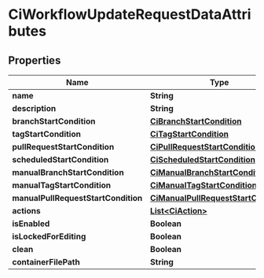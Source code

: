 

# CiWorkflowUpdateRequestDataAttributes


## Properties

| Name | Type | Description | Notes |
|------------ | ------------- | ------------- | -------------|
|**name** | **String** |  |  [optional] |
|**description** | **String** |  |  [optional] |
|**branchStartCondition** | [**CiBranchStartCondition**](CiBranchStartCondition.md) |  |  [optional] |
|**tagStartCondition** | [**CiTagStartCondition**](CiTagStartCondition.md) |  |  [optional] |
|**pullRequestStartCondition** | [**CiPullRequestStartCondition**](CiPullRequestStartCondition.md) |  |  [optional] |
|**scheduledStartCondition** | [**CiScheduledStartCondition**](CiScheduledStartCondition.md) |  |  [optional] |
|**manualBranchStartCondition** | [**CiManualBranchStartCondition**](CiManualBranchStartCondition.md) |  |  [optional] |
|**manualTagStartCondition** | [**CiManualTagStartCondition**](CiManualTagStartCondition.md) |  |  [optional] |
|**manualPullRequestStartCondition** | [**CiManualPullRequestStartCondition**](CiManualPullRequestStartCondition.md) |  |  [optional] |
|**actions** | [**List&lt;CiAction&gt;**](CiAction.md) |  |  [optional] |
|**isEnabled** | **Boolean** |  |  [optional] |
|**isLockedForEditing** | **Boolean** |  |  [optional] |
|**clean** | **Boolean** |  |  [optional] |
|**containerFilePath** | **String** |  |  [optional] |



